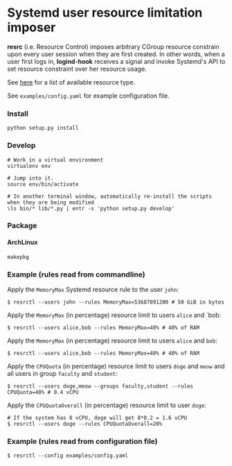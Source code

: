 # Systemd user resource limitation imposer

**resrc** (i.e. Resource Control) imposes arbitrary CGroup resource constrain upon every user
session when they are first created.  In other words, when a user
first logs in, **logind-hook** receives a signal and invoke Systemd's API to set
resource constraint over her resource usage.

See [here](https://www.freedesktop.org/software/systemd/man/systemd.resource-control.html)
for a list of available resource type.

See `examples/config.yaml` for example configuration file.

### Install

```
python setup.py install
```

### Develop

```
# Work in a virtual environment
virtualenv env

# Jump into it.
source env/bin/activate

# In another terminal window, automatically re-install the scripts when they are being modified
\ls bin/* lib/*.py | entr -s 'python setup.py develop' 
```

### Package

#### ArchLinux

```
makepkg
```

### Example (rules read from commandline)

Apply the `MemoryMax` Systemd resource rule to the user `john`:

```
$ resrctl --users john --rules MemoryMax=53687091200 # 50 GiB in bytes
```

Apply the `MemoryMax` (in percentage) resource limit to users `alice` and `bob:

```
$ resrctl --users alice,bob --rules MemoryMax=40% # 40% of RAM
```

Apply the `MemoryMax` (in percentage) resource limit to users `alice` and `bob`:

```
$ resrctl --users alice,bob --rules MemoryMax=40% # 40% of RAM
```

Apply the `CPUQuota` (in percentage) resource limit to users `doge` and `meow`
and all users in group `faculty` and `student`:

```
$ resrctl --users doge,meow --groups faculty,student --rules CPUQuota=40% # 0.4 vCPU
```

Apply the `CPUQuotaOverall` (in percentage) resource limit to user `doge`:

```
# If the system has 8 vCPU, doge will get 8*0.2 = 1.6 vCPU
$ resrctl --users doge --rules CPUQuotaOverall=20%
```

### Example (rules read from configuration file)
```
$ resrctl --config examples/config.yaml
```

